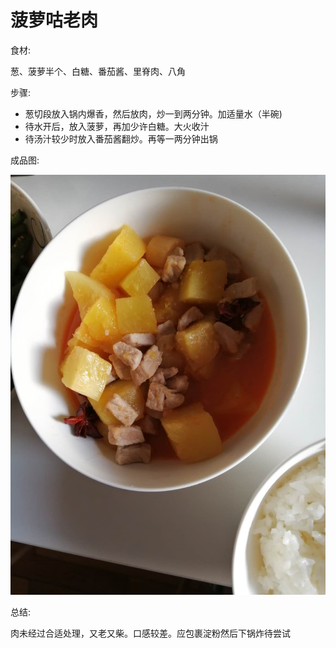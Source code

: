 # 菠萝咕老肉

食材:

葱、菠萝半个、白糖、番茄酱、里脊肉、八角

步骤:

* 葱切段放入锅内爆香，然后放肉，炒一到两分钟。加适量水（半碗)
* 待水开后，放入菠萝，再加少许白糖。大火收汁
* 待汤汁较少时放入番茄酱翻炒。再等一两分钟出锅

成品图:

![1586753715372](./${img}\1586753715372.png)


总结:

肉未经过合适处理，又老又柴。口感较差。应包裹淀粉然后下锅炸待尝试